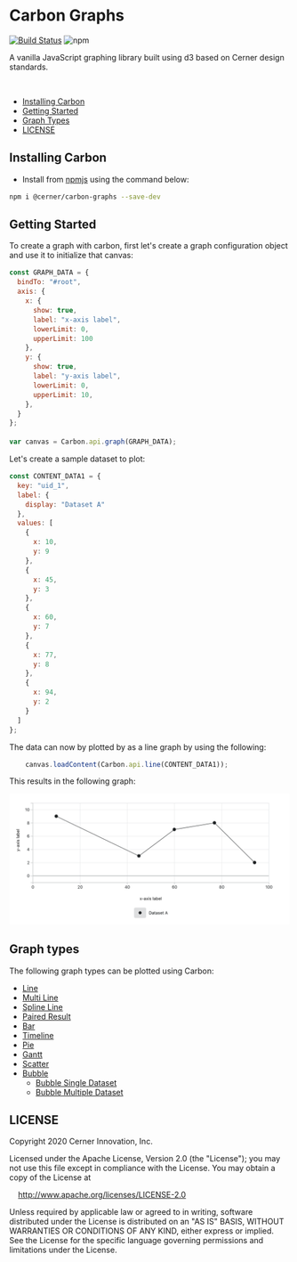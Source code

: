 # Carbon Graphs

[![Build Status](https://travis-ci.com/cerner/terra-graphs.svg?branch=main)](https://travis-ci.com/cerner/terra-graphs)
![npm](https://img.shields.io/npm/v/@cerner/carbon-graphs)

A vanilla JavaScript graphing library built using d3 based on Cerner design standards.

<br>


- [Installing Carbon](#installing-carbon)
- [Getting Started](#getting-started)
- [Graph Types](#graph-types)
- [LICENSE](#license)

## Installing Carbon

- Install from [npmjs](https://www.npmjs.com/package/@cerner/carbon-graphs) using the command below: 
```sh
npm i @cerner/carbon-graphs --save-dev
```

## Getting Started

To create a graph with carbon, first let's create a graph configuration object and use it to initialize that canvas:

```javascript
const GRAPH_DATA = {
  bindTo: "#root",
  axis: {
    x: {
      show: true,
      label: "x-axis label",
      lowerLimit: 0,
      upperLimit: 100
    },
    y: {
      show: true,
      label: "y-axis label",
      lowerLimit: 0,
      upperLimit: 10,
    },
  }
};

var canvas = Carbon.api.graph(GRAPH_DATA);
```

Let's create a sample dataset to plot:
```javascript
const CONTENT_DATA1 = {
  key: "uid_1",
  label: {
    display: "Dataset A"
  },
  values: [
    {
      x: 10,
      y: 9
    },
    {
      x: 45,
      y: 3
    },
    {
      x: 60,
      y: 7
    },
    {
      x: 77,
      y: 8
    },
    {
      x: 94,
      y: 2
    }
  ]
};
```

The data can now by plotted by as a line graph by using the following:

```javascript
    canvas.loadContent(Carbon.api.line(CONTENT_DATA1));
```

This results in the following graph:

![Alt](../terra-docs/docs/assets/carbon-simple-line-graph.png "simple line graph")


## Graph types

The following graph types can be plotted using Carbon:

-   [Line](../terra-docs/docs/controls/Line.md#usage)
-   [Multi Line](../terra-docs/docs/controls/Line.md#multi-line)
-   [Spline Line](../terra-docs/docs/controls/Line.md#spline-line)
-   [Paired Result](../terra-docs/docs/controls/PairedResult.md#usage)
-   [Bar](../terra-docs/docs/controls/Bar.md#usage)
-   [Timeline](../terra-docs/docs/controls/Timeline.md#usage)
-   [Pie](../terra-docs/docs/controls/Pie.md#usage)
-   [Gantt](../terra-docs/docs/controls/Gantt.md#usage)
-   [Scatter](../terra-docs/docs/controls/Scatter.md#usage)
-   [Bubble](../terra-docs/docs/controls/Bubble.md#usage)
    -   [Bubble Single Dataset](../terra-docs/docs/controls/BubbleSingleDataset.md)
    -   [Bubble Multiple Dataset](../terra-docs/docs/controls/BubbleMultipleDataset.md)


## LICENSE

Copyright 2020 Cerner Innovation, Inc.

Licensed under the Apache License, Version 2.0 (the "License"); you may not use this file except in compliance with the License. You may obtain a copy of the License at

&nbsp;&nbsp;&nbsp;&nbsp;http://www.apache.org/licenses/LICENSE-2.0

Unless required by applicable law or agreed to in writing, software distributed under the License is distributed on an "AS IS" BASIS, WITHOUT WARRANTIES OR CONDITIONS OF ANY KIND, either express or implied. See the License for the specific language governing permissions and limitations under the License.
